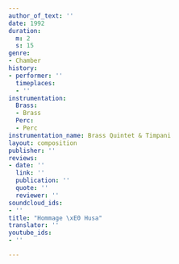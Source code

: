```yaml
---
author_of_text: ''
date: 1992
duration:
  m: 2
  s: 15
genre:
- Chamber
history:
- performer: ''
  timeplaces:
  - ''
instrumentation:
  Brass:
  - Brass
  Perc:
  - Perc
instrumentation_name: Brass Quintet & Timpani
layout: composition
publisher: ''
reviews:
- date: ''
  link: ''
  publication: ''
  quote: ''
  reviewer: ''
soundcloud_ids:
- ''
title: "Hommage \xE0 Husa"
translator: ''
youtube_ids:
- ''

---
```

